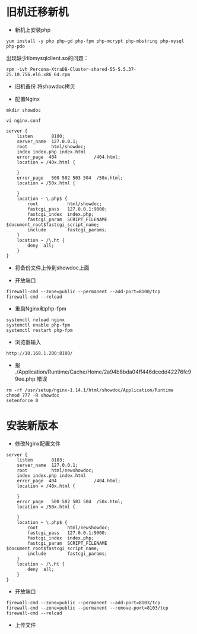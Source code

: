 # 旧机迁移新机

- 新机上安装php
```shell
yum install -y php php-gd php-fpm php-mcrypt php-mbstring php-mysql php-pdo
```

出现缺少libmysqlclient.so的问题：
```shell
rpm -ivh Percona-XtraDB-Cluster-shared-55-5.5.37-25.10.756.el6.x86_64.rpm
```

- 旧机备份
将showdoc拷贝

- 配置Nginx
```shell
mkdir showdoc

vi nginx.conf

server {
    listen       8100;
    server_name  127.0.0.1;
    root         html/showdoc;
    index index.php index.html
    error_page  404              /404.html;
    location = /40x.html {

    }
    error_page   500 502 503 504  /50x.html;
    location = /50x.html {

    }
    location ~ \.php$ {
        root           html/showdoc;
        fastcgi_pass   127.0.0.1:9000;
        fastcgi_index  index.php;
        fastcgi_param  SCRIPT_FILENAME  $document_root$fastcgi_script_name;
        include        fastcgi_params;
    }
    location ~ /\.ht {
        deny  all;
    }
}
```

- 将备份文件上传到showdoc上面

- 开放端口
```shell
firewall-cmd --zone=public --permanent --add-port=8100/tcp
firewall-cmd --reload
```

- 重启Nginx和php-fpm
```shell
systemctl reload nginx
systemctl enable php-fpm
systemctl restart php-fpm
```
- 浏览器输入
```shell
http://10.168.1.200:8100/
```

- 报 ./Application/Runtime/Cache/Home/2a94b8bda04ff446dcedd42276fc99ee.php 错误
```shell
rm -rf /usr/setup/nginx-1.14.1/html/showdoc/Application/Runtime
chmod 777 -R showdoc
setenforce 0
```

# 安装新版本

- 修改Nginx配置文件
```shell
server {
    listen       8103;
    server_name  127.0.0.1;
    root         html/newshowdoc;
    index index.php index.html
    error_page  404              /404.html;
    location = /40x.html {

    }
    error_page   500 502 503 504  /50x.html;
    location = /50x.html {

    }
    location ~ \.php$ {
        root           html/newshowdoc;
        fastcgi_pass   127.0.0.1:9000;
        fastcgi_index  index.php;
        fastcgi_param  SCRIPT_FILENAME  $document_root$fastcgi_script_name;
        include        fastcgi_params;
    }
    location ~ /\.ht {
        deny  all;
    }
}
```

- 开放端口
```shell
firewall-cmd --zone=public --permanent --add-port=8103/tcp
firewall-cmd --zone=public --permanent --remove-port=8103/tcp
firewall-cmd --reload
```

- 上传文件
